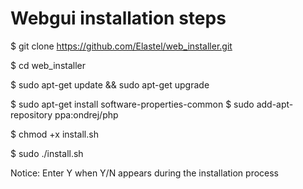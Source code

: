 # Webgui installation  steps
$ git clone https://github.com/Elastel/web_installer.git

$ cd web_installer 

$ sudo apt-get update && sudo apt-get upgrade

$ sudo apt-get install software-properties-common 
$ sudo add-apt-repository ppa:ondrej/php

$ chmod +x install.sh 

$ sudo ./install.sh 

Notice: Enter Y when Y/N appears during the installation process
